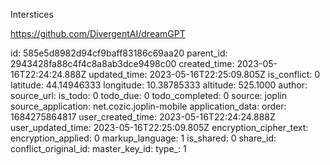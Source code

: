 Interstices

https://github.com/DivergentAI/dreamGPT



id: 585e5d8982d94cf9baff83186c69aa20
parent_id: 2943428fa88c4f4c8a8ab3dce9498c00
created_time: 2023-05-16T22:24:24.888Z
updated_time: 2023-05-16T22:25:09.805Z
is_conflict: 0
latitude: 44.14946333
longitude: 10.38785333
altitude: 525.1000
author: 
source_url: 
is_todo: 0
todo_due: 0
todo_completed: 0
source: joplin
source_application: net.cozic.joplin-mobile
application_data: 
order: 1684275864817
user_created_time: 2023-05-16T22:24:24.888Z
user_updated_time: 2023-05-16T22:25:09.805Z
encryption_cipher_text: 
encryption_applied: 0
markup_language: 1
is_shared: 0
share_id: 
conflict_original_id: 
master_key_id: 
type_: 1